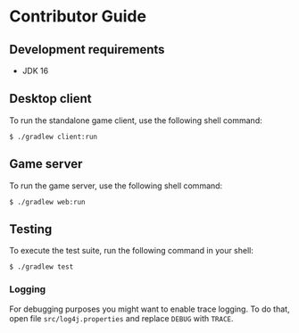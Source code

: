 Contributor Guide
=================

## Development requirements

- JDK 16

## Desktop client

To run the standalone game client, use the following shell command:

```console
$ ./gradlew client:run
```

## Game server

To run the game server, use the following shell command:

```console
$ ./gradlew web:run
```

## Testing

To execute the test suite, run the following command in your shell:

```console
$ ./gradlew test
```

### Logging
For debugging purposes you might want to enable trace logging. To do that, open file `src/log4j.properties` and replace
`DEBUG` with `TRACE`.
